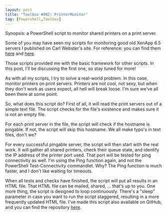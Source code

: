 ```yaml
---
layout: post
title: "Toolbox #002: PrinterMonitor"
tag: [Powershell,Toolbox]
---
```

Synopsis: a PowerShell script to monitor shared printers on a print server.

Some of you may have seen my scripts for monitoring good old XenApp 6.5 servers I published on Carl Webster's site. For reference: you can find them [here](https://carlwebster.com/bart-jacobs-toolbox-monitoring-part-1/) and [here](https://carlwebster.com/bart-jacobss-toolbox-monitoring-part-2/).

Those scripts provided me with the basic framework for other scripts. In this post, I'll be discussing the first one, so stay tuned for more!

As with all my scripts, I try to solve a real-world problem. In this case, monitor printers on print servers. Printers are not cool, not sexy, but when they don't work as users expect, all hell will break loose. I'm sure we've all been there at some point.

So, what does this script do? First of all, it will read the print servers out of a simple text file. The script checks for the file's existence and makes sure it is not an empty file.

For each print server in the file, the script will check if the hostname is pingable. If not, the script will skip this hostname. We all make typo's in text files, don't we?

For every successful pingable server, the script will then start with the real work. It will gather all shared printers, check their queue state, and identify the IP address of the printer port used. That port will be tested for ping connectivity as well. I'm using the Ping function again, and not the PowerShell Test-Connectivity commandlet. Why? The Ping function is much faster, and I don't like waiting for timeouts.

When all tests and checks have finished, the script will put all results in an HTML file. That HTML file can be mailed, shared, … that's up to you.
One more thing, the script is designed to loop continuously. There's a "sleep" parameter in case you want to run the script staggered, resulting in a more frequently updated HTML file.
I've made this script also available on GitHub, and you can find the repository [here](https://github.com/Cloudsparkle/PrinterMonitor).
